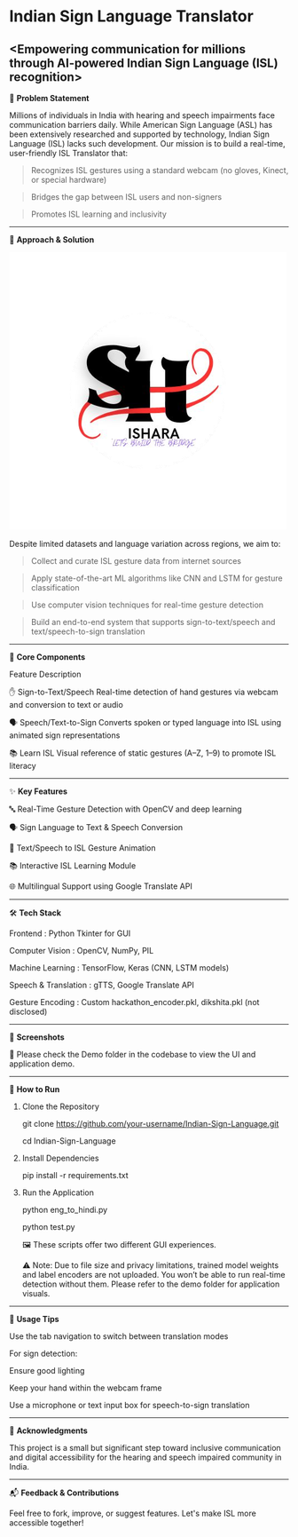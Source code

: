 # Indian Sign Language Translator #

<Empowering communication for millions through AI-powered Indian Sign Language (ISL) recognition>
----------------------------------------------------------------------------------------------------------------------------------------------------------------------------------------------------------------------------------------------------------
🧩 **Problem Statement**

Millions of individuals in India with hearing and speech impairments face communication barriers daily. While American Sign Language (ASL) has been extensively researched and supported by technology, Indian Sign Language (ISL) lacks such development.
Our mission is to build a real-time, user-friendly ISL Translator that:
>Recognizes ISL gestures using a standard webcam (no gloves, Kinect, or special hardware)

>Bridges the gap between ISL users and non-signers

>Promotes ISL learning and inclusivity


----------------------------------------------------------------------------------------------------------------------------------------------------------------------------------------------------------------------------------------------------------

🧠 **Approach & Solution**

![ISHARA Logo](https://github.com/CYBERCONQUEROR/Indian-Sign-Language/blob/main/ISHARA.png?raw=true)

Despite limited datasets and language variation across regions, we aim to:

>Collect and curate ISL gesture data from internet sources

>Apply state-of-the-art ML algorithms like CNN and LSTM for gesture classification

>Use computer vision techniques for real-time gesture detection

>Build an end-to-end system that supports sign-to-text/speech and text/speech-to-sign translation
----------------------------------------------------------------------------------------------------------------------------------------------------------------------------------------------------------------------------------------------------------

🧩 **Core Components**

Feature	Description

✋ Sign-to-Text/Speech	Real-time detection of hand gestures via webcam and conversion to text or audio

🗣️ Speech/Text-to-Sign	Converts spoken or typed language into ISL using animated sign representations

📚 Learn ISL	Visual reference of static gestures (A–Z, 1–9) to promote ISL literacy

----------------------------------------------------------------------------------------------------------------------------------------------------------------------------------------------------------------------------------------------------------

✨ **Key Features**

🔤 Real-Time Gesture Detection with OpenCV and deep learning

🗣️ Sign Language to Text & Speech Conversion

📢 Text/Speech to ISL Gesture Animation

📚 Interactive ISL Learning Module

🌐 Multilingual Support using Google Translate API

----------------------------------------------------------------------------------------------------------------------------------------------------------------------------------------------------------------------------------------------------------

🛠️ **Tech Stack**


Frontend	: Python Tkinter for GUI

Computer Vision :	OpenCV, NumPy, PIL

Machine Learning :	TensorFlow, Keras (CNN, LSTM models)

Speech & Translation :	gTTS, Google Translate API

Gesture Encoding :	Custom hackathon_encoder.pkl, dikshita.pkl (not disclosed)

----------------------------------------------------------------------------------------------------------------------------------------------------------------------------------------------------------------------------------------------------------

📸 **Screenshots**

📂 Please check the Demo folder in the codebase to view the UI and application demo.

----------------------------------------------------------------------------------------------------------------------------------------------------------------------------------------------------------------------------------------------------------

🚀 **How to Run**

1. Clone the Repository

     git clone https://github.com/your-username/Indian-Sign-Language.git

     cd Indian-Sign-Language

2. Install Dependencies

     pip install -r requirements.txt

3. Run the Application

     python eng_to_hindi.py

     python test.py

     🖼 These scripts offer two different GUI experiences.

    ⚠️ Note: Due to file size and privacy limitations, trained model weights and label encoders are not uploaded. You won’t be able to run real-time detection without them. Please refer to the demo folder for 
    application visuals.

----------------------------------------------------------------------------------------------------------------------------------------------------------------------------------------------------------------------------------------------------------

📘 **Usage Tips**

Use the tab navigation to switch between translation modes

For sign detection:

Ensure good lighting

Keep your hand within the webcam frame

Use a microphone or text input box for speech-to-sign translation

----------------------------------------------------------------------------------------------------------------------------------------------------------------------------------------------------------------------------------------------------------

🙏 **Acknowledgments**

This project is a small but significant step toward inclusive communication and digital accessibility for the hearing and speech impaired community in India.

----------------------------------------------------------------------------------------------------------------------------------------------------------------------------------------------------------------------------------------------------------

📬 **Feedback & Contributions**

Feel free to fork, improve, or suggest features. Let's make ISL more accessible together!

